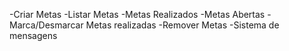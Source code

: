 -Criar Metas
-Listar Metas
    -Metas Realizados
    -Metas Abertas
-Marca/Desmarcar Metas realizadas
-Remover Metas
-Sistema de mensagens
